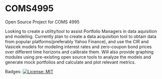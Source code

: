 # COMS4995
Open Source Project for COMS 4995

Looking to create a utility/tool to assist Portfolio Managers in data aquisition and modeling. Currently plan to create a data acquisition tool to obtain data from popular platforms(preferably Yahoo Finance), and use the CIR and Vasicek models for modeling interest rates and zero-coupon bond prices over different time horizons and calibrate them. Will also provide graphing modules using pre-existing open source tools to analyze the models and generate mock portfolios and calculate and plot relevant metrics.

Badges:
[![License: MIT](https://img.shields.io/badge/License-MIT-yellow.svg)](https://opensource.org/licenses/MIT)
